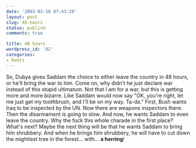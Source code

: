 ```yaml
---
date: '2003-03-18 07:43:28'
layout: post
slug: 48-hours
status: publish
comments: true

title: 48 hours
wordpress_id: '82'
categories:
- Rants
---
```


So, Dubya gives Saddam the choice to either leave the country in 48 hours, or he'll bring the war to him. Come on, why didn't he just declare war instead of this stupid ultimatum.
Not that I am for a war, but this is getting more and more bizarre. Like Saddam would now say "OK, you're right, let me just get my toothbrush, and I'll be on my way. Ta-da."
First, Bush wants Iraq to be inspected by the UN. Now there are weapons inspectors there. Then the disarmament is going to slow. And now, he wants Saddam to even leave the country. Why the fuck this whole charade in the first place?  What's next? Maybe the next thing will be that he wants Saddam to bring him shrubbery. And when he brings him shrubbery, he will have to cut down the mightiest tree in the forest... with... **a herring**!
